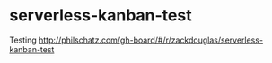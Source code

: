 # serverless-kanban-test
Testing http://philschatz.com/gh-board/#/r/zackdouglas/serverless-kanban-test
